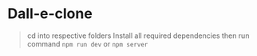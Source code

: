 # Dall-e-clone

> cd into respective folders
> Install all required dependencies then run command `npm run dev` or `npm server`
